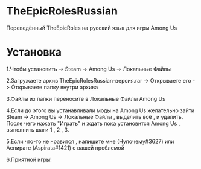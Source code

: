 # TheEpicRolesRussian
Переведённый TheEpicRoles на русский язык для игры Among Us

# Установка

1.Чтобы установить -> Steam -> Among Us -> Локальные Файлы

2.Загружаете архив TheEpicRolesRussian-версия.rar -> Открываете его -> Открываете папку внутри архива

3.Файлы из папки переносите в Локальные Файлы Among Us

4.Если до этого вы устанавливали моды на Among Us желательно зайти Steam -> Among Us -> Локальные Файлы , выделить всё , и удалить.
После чего нажать "Играть" и ждать пока установится Among Us , выполнить шаги 1 , 2 , 3.

5.Если что-то не нравится , напишите мне (Нупочему#3627) или Аспирате (Aspirata#1421) с вашей проблемой

6.Приятной игры!

